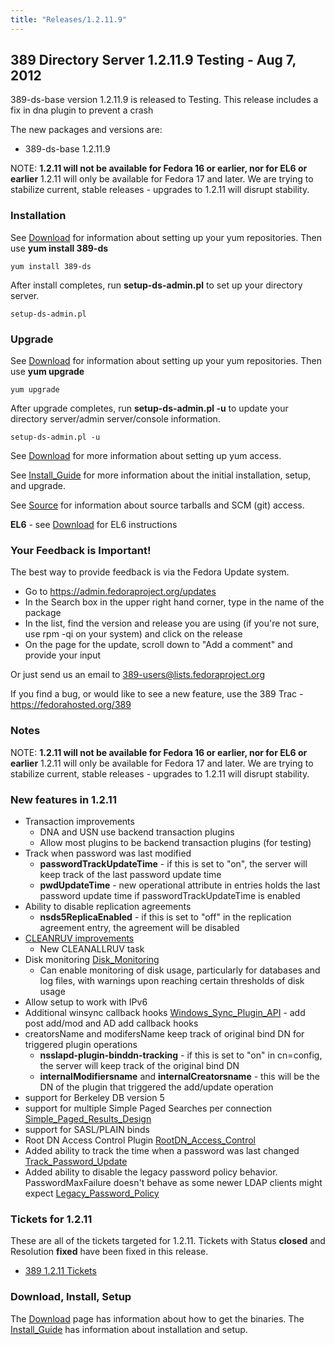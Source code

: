 ```yaml
---
title: "Releases/1.2.11.9"
---
```

389 Directory Server 1.2.11.9 Testing - Aug 7, 2012
---------------------------------------------------

389-ds-base version 1.2.11.9 is released to Testing. This release includes a fix in dna plugin to prevent a crash

The new packages and versions are:

-   389-ds-base 1.2.11.9

NOTE: **1.2.11 will not be available for Fedora 16 or earlier, nor for EL6 or earlier** 1.2.11 will only be available for Fedora 17 and later. We are trying to stabilize current, stable releases - upgrades to 1.2.11 will disrupt stability.

### Installation

See [Download](../download.html) for information about setting up your yum repositories. Then use **yum install 389-ds**

`yum install 389-ds`

After install completes, run **setup-ds-admin.pl** to set up your directory server.

`setup-ds-admin.pl`

### Upgrade

See [Download](../download.html) for information about setting up your yum repositories. Then use **yum upgrade**

`yum upgrade`

After upgrade completes, run **setup-ds-admin.pl -u** to update your directory server/admin server/console information.

`setup-ds-admin.pl -u`

See [Download](../download.html) for more information about setting up yum access.

See [Install\_Guide](../legacy/install-guide.html) for more information about the initial installation, setup, and upgrade.

See [Source](../development/source.html) for information about source tarballs and SCM (git) access.

**EL6** - see [Download](../download.html) for EL6 instructions

### Your Feedback is Important!

The best way to provide feedback is via the Fedora Update system.

-   Go to <https://admin.fedoraproject.org/updates>
-   In the Search box in the upper right hand corner, type in the name of the package
-   In the list, find the version and release you are using (if you're not sure, use rpm -qi <package name> on your system) and click on the release
-   On the page for the update, scroll down to "Add a comment" and provide your input

Or just send us an email to 389-users@lists.fedoraproject.org

If you find a bug, or would like to see a new feature, use the 389 Trac - [<https://fedorahosted.org/389>](https://fedorahosted.org/389)

### Notes

NOTE: **1.2.11 will not be available for Fedora 16 or earlier, nor for EL6 or earlier** 1.2.11 will only be available for Fedora 17 and later. We are trying to stabilize current, stable releases - upgrades to 1.2.11 will disrupt stability.

### New features in 1.2.11

-   Transaction improvements
    -   DNA and USN use backend transaction plugins
    -   Allow most plugins to be backend transaction plugins (for testing)
-   Track when password was last modified
    -   **passwordTrackUpdateTime** - if this is set to "on", the server will keep track of the last password update time
    -   **pwdUpdateTime** - new operational attribute in entries holds the last password update time if passwordTrackUpdateTime is enabled
-   Ability to disable replication agreements
    -   **nsds5ReplicaEnabled** - if this is set to "off" in the replication agreement entry, the agreement will be disabled
-   [CLEANRUV improvements](../howto/howto-cleanruv.html)
    -   New CLEANALLRUV task
-   Disk monitoring [Disk\_Monitoring](../design/disk-monitoring.html)
    -   Can enable monitoring of disk usage, particularly for databases and log files, with warnings upon reaching certain thresholds of disk usage
-   Allow setup to work with IPv6
-   Additional winsync callback hooks [Windows\_Sync\_Plugin\_API](../design/windows-sync-plugin-api.html) - add post add/mod and AD add callback hooks
-   creatorsName and modifersName keep track of original bind DN for triggered plugin operations
    -   **nsslapd-plugin-binddn-tracking** - if this is set to "on" in cn=config, the server will keep track of the original bind DN
    -   **internalModifiersname** and **internalCreatorsname** - this will be the DN of the plugin that triggered the add/update operation
-   support for Berkeley DB version 5
-   support for multiple Simple Paged Searches per connection [Simple\_Paged\_Results\_Design](../design/simple-paged-results-design.html)
-   support for SASL/PLAIN binds
-   Root DN Access Control Plugin [RootDN\_Access\_Control](../design/rootdn-access-control.html)
-   Added ability to track the time when a password was last changed [Track\_Password\_Update](../design/track-password-update.html)
-   Added ability to disable the legacy password policy behavior. PasswordMaxFailure doesn't behave as some newer LDAP clients might expect [Legacy\_Password\_Policy](../design/legacy-password-policy.html)

### Tickets for 1.2.11

These are all of the tickets targeted for 1.2.11. Tickets with Status **closed** and Resolution **fixed** have been fixed in this release.

-   [389 1.2.11 Tickets](https://fedorahosted.org/389/report/13)

### Download, Install, Setup

The [Download](../download.html) page has information about how to get the binaries. The [Install\_Guide](../legacy/install-guide.html) has information about installation and setup.

